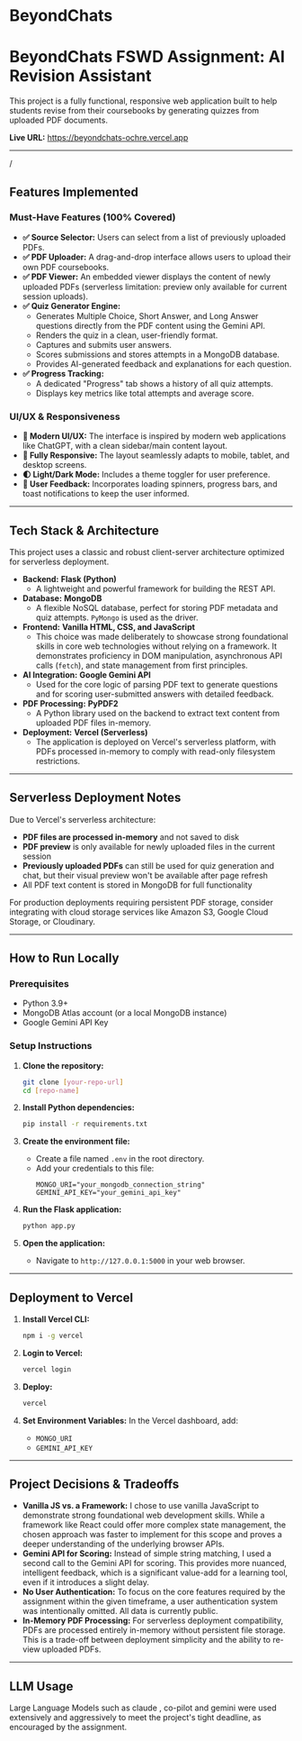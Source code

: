 # BeyondChats

# BeyondChats FSWD Assignment: AI Revision Assistant

This project is a fully functional, responsive web application built to help students revise from their coursebooks by generating quizzes from uploaded PDF documents.

**Live URL:** https://beyondchats-ochre.vercel.app

---
/
## Features Implemented

### Must-Have Features (100% Covered)
-   **✅ Source Selector:** Users can select from a list of previously uploaded PDFs.
-   **✅ PDF Uploader:** A drag-and-drop interface allows users to upload their own PDF coursebooks.
-   **✅ PDF Viewer:** An embedded viewer displays the content of newly uploaded PDFs (serverless limitation: preview only available for current session uploads).
-   **✅ Quiz Generator Engine:**
    -   Generates Multiple Choice, Short Answer, and Long Answer questions directly from the PDF content using the Gemini API.
    -   Renders the quiz in a clean, user-friendly format.
    -   Captures and submits user answers.
    -   Scores submissions and stores attempts in a MongoDB database.
    -   Provides AI-generated feedback and explanations for each question.
-   **✅ Progress Tracking:**
    -   A dedicated "Progress" tab shows a history of all quiz attempts.
    -   Displays key metrics like total attempts and average score.

### UI/UX & Responsiveness
-   **🎨 Modern UI/UX:** The interface is inspired by modern web applications like ChatGPT, with a clean sidebar/main content layout.
-   **📱 Fully Responsive:** The layout seamlessly adapts to mobile, tablet, and desktop screens.
-   **🌓 Light/Dark Mode:** Includes a theme toggler for user preference.
-   **💬 User Feedback:** Incorporates loading spinners, progress bars, and toast notifications to keep the user informed.

---

## Tech Stack & Architecture

This project uses a classic and robust client-server architecture optimized for serverless deployment.

-   **Backend:** **Flask (Python)**
    -   A lightweight and powerful framework for building the REST API.
-   **Database:** **MongoDB**
    -   A flexible NoSQL database, perfect for storing PDF metadata and quiz attempts. `PyMongo` is used as the driver.
-   **Frontend:** **Vanilla HTML, CSS, and JavaScript**
    -   This choice was made deliberately to showcase strong foundational skills in core web technologies without relying on a framework. It demonstrates proficiency in DOM manipulation, asynchronous API calls (`fetch`), and state management from first principles.
-   **AI Integration:** **Google Gemini API**
    -   Used for the core logic of parsing PDF text to generate questions and for scoring user-submitted answers with detailed feedback.
-   **PDF Processing:** **PyPDF2**
    -   A Python library used on the backend to extract text content from uploaded PDF files in-memory.
-   **Deployment:** **Vercel (Serverless)**
    -   The application is deployed on Vercel's serverless platform, with PDFs processed in-memory to comply with read-only filesystem restrictions.

---

## Serverless Deployment Notes

Due to Vercel's serverless architecture:
- **PDF files are processed in-memory** and not saved to disk
- **PDF preview** is only available for newly uploaded files in the current session
- **Previously uploaded PDFs** can still be used for quiz generation and chat, but their visual preview won't be available after page refresh
- All PDF text content is stored in MongoDB for full functionality

For production deployments requiring persistent PDF storage, consider integrating with cloud storage services like Amazon S3, Google Cloud Storage, or Cloudinary.

---

## How to Run Locally

### Prerequisites
-   Python 3.9+
-   MongoDB Atlas account (or a local MongoDB instance)
-   Google Gemini API Key

### Setup Instructions
1.  **Clone the repository:**
    ```bash
    git clone [your-repo-url]
    cd [repo-name]
    ```

2.  **Install Python dependencies:**
    ```bash
    pip install -r requirements.txt
    ```

3.  **Create the environment file:**
    -   Create a file named `.env` in the root directory.
    -   Add your credentials to this file:
        ```
        MONGO_URI="your_mongodb_connection_string"
        GEMINI_API_KEY="your_gemini_api_key"
        ```

4.  **Run the Flask application:**
    ```bash
    python app.py
    ```

5.  **Open the application:**
    -   Navigate to `http://127.0.0.1:5000` in your web browser.

---

## Deployment to Vercel

1. **Install Vercel CLI:**
   ```bash
   npm i -g vercel
   ```

2. **Login to Vercel:**
   ```bash
   vercel login
   ```

3. **Deploy:**
   ```bash
   vercel
   ```

4. **Set Environment Variables:**
   In the Vercel dashboard, add:
   - `MONGO_URI`
   - `GEMINI_API_KEY`

---

## Project Decisions & Tradeoffs

-   **Vanilla JS vs. a Framework:** I chose to use vanilla JavaScript to demonstrate strong foundational web development skills. While a framework like React could offer more complex state management, the chosen approach was faster to implement for this scope and proves a deeper understanding of the underlying browser APIs.
-   **Gemini API for Scoring:** Instead of simple string matching, I used a second call to the Gemini API for scoring. This provides more nuanced, intelligent feedback, which is a significant value-add for a learning tool, even if it introduces a slight delay.
-   **No User Authentication:** To focus on the core features required by the assignment within the given timeframe, a user authentication system was intentionally omitted. All data is currently public.
-   **In-Memory PDF Processing:** For serverless deployment compatibility, PDFs are processed entirely in-memory without persistent file storage. This is a trade-off between deployment simplicity and the ability to re-view uploaded PDFs.

---

## LLM Usage

Large Language Models such as claude , co-pilot and gemini were used extensively and aggressively to meet the project's tight deadline, as encouraged by the assignment.

